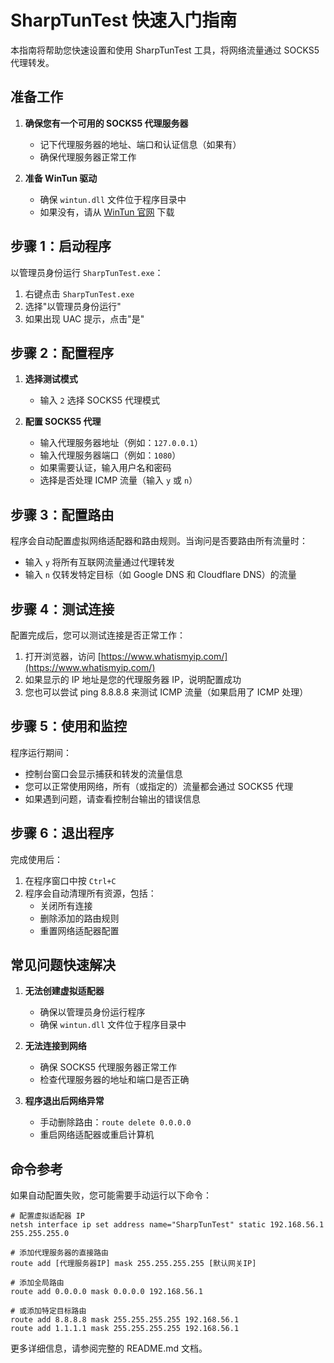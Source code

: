 # SharpTunTest 快速入门指南

本指南将帮助您快速设置和使用 SharpTunTest 工具，将网络流量通过 SOCKS5 代理转发。

## 准备工作

1. **确保您有一个可用的 SOCKS5 代理服务器**
   - 记下代理服务器的地址、端口和认证信息（如果有）
   - 确保代理服务器正常工作

2. **准备 WinTun 驱动**
   - 确保 `wintun.dll` 文件位于程序目录中
   - 如果没有，请从 [WinTun 官网](https://www.wintun.net/) 下载

## 步骤 1：启动程序

以管理员身份运行 `SharpTunTest.exe`：

1. 右键点击 `SharpTunTest.exe`
2. 选择"以管理员身份运行"
3. 如果出现 UAC 提示，点击"是"

## 步骤 2：配置程序

1. **选择测试模式**
   - 输入 `2` 选择 SOCKS5 代理模式

2. **配置 SOCKS5 代理**
   - 输入代理服务器地址（例如：`127.0.0.1`）
   - 输入代理服务器端口（例如：`1080`）
   - 如果需要认证，输入用户名和密码
   - 选择是否处理 ICMP 流量（输入 `y` 或 `n`）

## 步骤 3：配置路由

程序会自动配置虚拟网络适配器和路由规则。当询问是否要路由所有流量时：

- 输入 `y` 将所有互联网流量通过代理转发
- 输入 `n` 仅转发特定目标（如 Google DNS 和 Cloudflare DNS）的流量

## 步骤 4：测试连接

配置完成后，您可以测试连接是否正常工作：

1. 打开浏览器，访问 [https://www.whatismyip.com/](https://www.whatismyip.com/)
2. 如果显示的 IP 地址是您的代理服务器 IP，说明配置成功
3. 您也可以尝试 ping 8.8.8.8 来测试 ICMP 流量（如果启用了 ICMP 处理）

## 步骤 5：使用和监控

程序运行期间：

- 控制台窗口会显示捕获和转发的流量信息
- 您可以正常使用网络，所有（或指定的）流量都会通过 SOCKS5 代理
- 如果遇到问题，请查看控制台输出的错误信息

## 步骤 6：退出程序

完成使用后：

1. 在程序窗口中按 `Ctrl+C`
2. 程序会自动清理所有资源，包括：
   - 关闭所有连接
   - 删除添加的路由规则
   - 重置网络适配器配置

## 常见问题快速解决

1. **无法创建虚拟适配器**
   - 确保以管理员身份运行程序
   - 确保 `wintun.dll` 文件位于程序目录中

2. **无法连接到网络**
   - 确保 SOCKS5 代理服务器正常工作
   - 检查代理服务器的地址和端口是否正确

3. **程序退出后网络异常**
   - 手动删除路由：`route delete 0.0.0.0`
   - 重启网络适配器或重启计算机

## 命令参考

如果自动配置失败，您可能需要手动运行以下命令：

```
# 配置虚拟适配器 IP
netsh interface ip set address name="SharpTunTest" static 192.168.56.1 255.255.255.0

# 添加代理服务器的直接路由
route add [代理服务器IP] mask 255.255.255.255 [默认网关IP]

# 添加全局路由
route add 0.0.0.0 mask 0.0.0.0 192.168.56.1

# 或添加特定目标路由
route add 8.8.8.8 mask 255.255.255.255 192.168.56.1
route add 1.1.1.1 mask 255.255.255.255 192.168.56.1
```

更多详细信息，请参阅完整的 README.md 文档。
